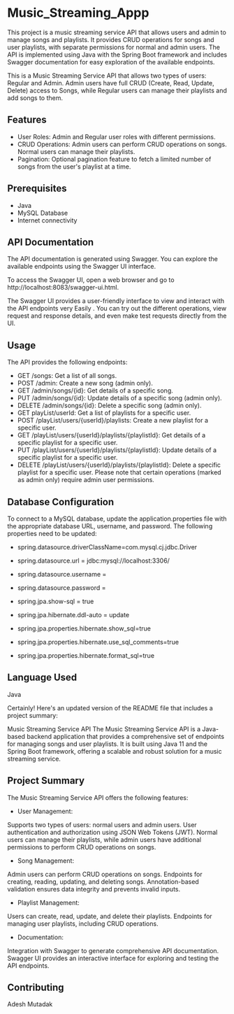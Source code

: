 # Music_Streaming_Appp

This project is a music streaming service API that allows users  and admin to manage songs and playlists. It provides CRUD operations for songs and user playlists, with separate permissions for normal and admin users. The API is implemented using Java  with the Spring Boot framework and includes Swagger documentation for easy exploration of the available endpoints.

This is a Music Streaming Service API that allows two types of users: Regular  and Admin. Admin users have full CRUD (Create, Read, Update, Delete) access to Songs, while Regular users can manage their playlists and add songs to them.

## Features

- User Roles: Admin and Regular  user roles with different permissions.
- CRUD Operations: Admin users can perform CRUD operations on songs. Normal users can manage their playlists.
- Pagination: Optional pagination feature to fetch a limited number of songs from the user's playlist at a time.

## Prerequisites

- Java 
- MySQL Database
- Internet connectivity

## API Documentation
The API documentation is generated using Swagger. You can explore the available endpoints using the Swagger UI interface.

To access the Swagger UI, open a web browser and go to http://localhost:8083/swagger-ui.html.

The Swagger UI provides a user-friendly interface to view and interact with the API endpoints very Easily . You can try out the different operations, view request and response details, and even make test requests directly from the UI.

## Usage
The API provides the following endpoints:

* GET /songs: Get a list of all songs.
* POST /admin: Create a new song (admin only).
* GET /admin/songs/{id}: Get details of a specific song.
* PUT /admin/songs/{id}: Update details of a specific song (admin only).
* DELETE /admin/songs/{id}: Delete a specific song (admin only).
* GET playList/userId: Get a list of playlists for a specific user.
* POST /playList/users/{userId}/playlists: Create a new playlist for a specific user.
* GET /playList/users/{userId}/playlists/{playlistId}: Get details of a specific playlist for a specific user.
* PUT /playList/users/{userId}/playlists/{playlistId}: Update details of a specific playlist for a specific user.
* DELETE /playList/users/{userId}/playlists/{playlistId}: Delete a specific playlist for a specific user.
Please note that certain operations (marked as admin only) require admin user permissions.
## Database Configuration
To connect to a MySQL database, update the application.properties file with the appropriate database URL, username, and password. The following properties need to be updated:

* spring.datasource.driverClassName=com.mysql.cj.jdbc.Driver
* spring.datasource.url = jdbc:mysql://localhost:3306/<DatabaseName>
* spring.datasource.username = <userName>
* spring.datasource.password = <password>
* spring.jpa.show-sql = true
* spring.jpa.hibernate.ddl-auto = update

* spring.jpa.properties.hibernate.show_sql=true
* spring.jpa.properties.hibernate.use_sql_comments=true
* spring.jpa.properties.hibernate.format_sql=true
## Language Used
Java
  
Certainly! Here's an updated version of the README file that includes a project summary:

Music Streaming Service API
The Music Streaming Service API is a Java-based backend application that provides a comprehensive set of endpoints for managing songs and user playlists. It is built using Java 11 and the Spring Boot framework, offering a scalable and robust solution for a music streaming service.

## Project Summary
The Music Streaming Service API offers the following features:

* User Management:

Supports two types of users: normal users and admin users.
User authentication and authorization using JSON Web Tokens (JWT).
Normal users can manage their playlists, while admin users have additional permissions to perform CRUD operations on songs.
* Song Management:

Admin users can perform CRUD operations on songs.
Endpoints for creating, reading, updating, and deleting songs.
Annotation-based validation ensures data integrity and prevents invalid inputs.
* Playlist Management:

Users can create, read, update, and delete their playlists.
Endpoints for managing user playlists, including CRUD operations.

* Documentation:

Integration with Swagger to generate comprehensive API documentation.
Swagger UI provides an interactive interface for exploring and testing the API endpoints.


## Contributing
Adesh Mutadak
